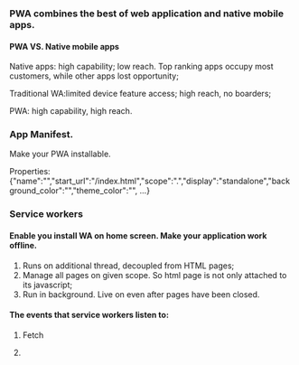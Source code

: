 ### PWA combines the best of web application and native mobile apps.

#### PWA VS. Native mobile apps

Native apps: high capability; low reach. Top ranking apps occupy most customers, while other apps lost opportunity;

Traditional WA:limited device feature access; high reach, no boarders;

PWA: high capability, high reach.



### App Manifest.

Make your PWA installable.

Properties: {"name":"","start_url":"/index.html","scope":".","display":"standalone","background_color":"","theme_color":"", ...}



### Service workers

#### Enable you install WA on home screen.  Make your application work offline.

1. Runs on additional thread, decoupled from HTML pages;
2. Manage all pages on given scope. So html page is not only attached to its javascript;
3. Run in background. Live on even after pages have been closed. 

#### The events that service workers listen to:

1. Fetch

2. 
